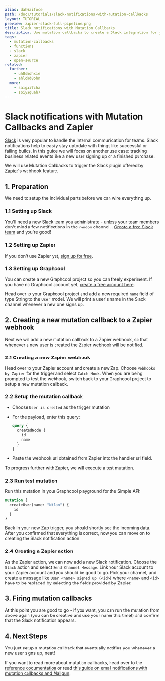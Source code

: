```yaml
---
alias: dah6aifoce
path: /docs/tutorials/slack-notifications-with-mutation-callbacks
layout: TUTORIAL
preview: zapier-slack-full-pipeline.png
title: Slack notifications with Mutation Callbacks
description: Use mutation callbacks to create a Slack integration for your GraphQL server and get Slack notifications whenever a certain mutation is executed.
tags:
  - mutation-callbacks
  - functions
  - slack
  - zapier
  - open-source
related:
  further:
    - uh8shohxie
    - ahlohd8ohn
  more:
    - saigai7cha
    - soiyaquah7
---
```


# Slack notifications with Mutation Callbacks and Zapier

[Slack](https://slack.com/) is very popular to handle the internal communication for teams. Slack notifications help to easily stay uptodate with things like successful or failing builds. In this guide we will focus on another use case: tracking business related events like a new user signing up or a finished purchase.

We will use Mutation Callbacks to trigger the Slack plugin offered by [Zapier](https://zapier.com/)'s webhook feature.

## 1. Preparation

We need to setup the individual parts before we can wire everything up.

### 1.1 Setting up Slack

You'll need a new Slack team you administrate - unless your team members don't mind a few notifications in the `random` channel... [Create a free Slack team](https://slack.com/create) and you're good!

### 1.2 Setting up Zapier

If you don't use Zapier yet, [sign up for free](https://zapier.com/sign-up/).

### 1.3 Setting up Graphcool

You can create a new Graphcool project so you can freely experiment. If you have no Graphcool account yet, [create a free account here](https://graph.cool).

Head over to your Graphcool project and add a new required `name` field of type String to the `User` model. We will print a user's name in the Slack channel whenever a new one signs up.

## 2. Creating a new mutation callback to a Zapier webhook

Next we will add a new mutation callback to a Zapier webhook, so that whenever a new user is created the Zapier webhook will be notified.

### 2.1 Creating a new Zapier webhook

Head over to your Zapier account and create a new Zap. Choose `Webhooks by Zapier` for the trigger and select `Catch Hook`. When you are being prompted to test the webhook, switch back to your Graphcool project to setup a new mutation callback.

### 2.2 Setup the mutation callback

* Choose `User is created` as the trigger mutation
* For the payload, enter this query:

    ```graphql
    query {
      createdNode {
        id
        name
      }
    }
    ```
* Paste the webhook url obtained from Zapier into the handler url field.

To progress further with Zapier, we will execute a test mutation.

### 2.3 Run test mutation

Run this mutation in your Graphcool playground for the Simple API:

```graphql
mutation {
  createUser(name: "Nilan") {
    id
  }
}
```

Back in your new Zap trigger, you should shortly see the incoming data. After you confirmed that everything is correct, now you can move on to creating the Slack notification action

### 2.4 Creating a Zapier action

As the Zapier action, we can now add a new Slack notification. Choose the `Slack` action and select `Send Channel Message`. Link your Slack account to your Zapier account and you should be good to go. Pick your channel, and create a message like `User <name> signed up (<id>)` where `<name>` and `<id>` have to be replaced by selecting the fields provided by Zapier.

## 3. Firing mutation callbacks

At this point you are good to go - if you want, you can run the mutation from above again (you can be creative and use your name this time!) and confirm that the Slack notification appears.

## 4. Next Steps

You just setup a mutation callback that eventually notifies you whenever a new user signs up, neat!

 If you want to read more about mutation callbacks, head over to the [reference documentation](!alias-ahlohd8ohn) or read [this guide on email notifications with mutation callbacks and Mailgun](!alias-saigai7cha).
